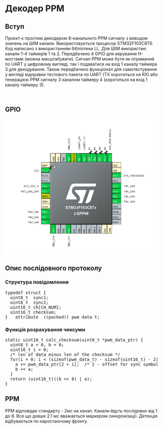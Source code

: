 <h1>Декодер PPM</h1>

<h2>Вступ</h2>

<p>Проєкт є простим декодером 8-канального PPM сигналу з виводом значень на ШІМ канали. Використовується процесор STM32F103C8T6. Код написано з використанням бібліотеки LL. Для ШІМ використані канали 1-4 таймерів 1 та 2. Передбачено 4 GPIO для керування H-мостами (можна масштабувати). Сигнал PPM може бути як отриманий по UART у цифровому вигляді, так і подаватися на вхід 1 каналу таймера 3 для декодування. Також передбачено функціонал для самотестування у вигляді відправки тестового пакета по UART (TX коротиться на RX) або генерацією PPM сигналу 3 каналом таймеру 4 (коротиться на вхід 1 каналу таймеру 3).</p></br>

<h2>GPIO</h2>
<img src="./images/gpio.png"></img>

<h2>Опис послідовного протоколу</h2>

<h3>Структура повідомлення</h3>
<pre lang=C>
typedef struct {
  uint8_t  sync1;
  uint8_t  sync2;
  uint16_t ch[CH_NUM];
  uint16_t checksum;
} __attribute__((packed)) pwm_data_t;
</pre>

<h3>Функція розрахування чексуми</h3>
<pre lang=C>
static uint16_t calc_checksum(uint8_t *pwm_data_ptr) {
  uint8_t a = 0, b = 0;
  uint16_t i = 0;
  /* len of data minus len of the checksum */
  for(i = 0; i < (sizeof(pwm_data_t) - sizeof(uint16_t) - 2); i++) {
    a += pwm_data_ptr[2 + i];  /* 2 - offset for sync symbols */
    b += a;
  }
  return (uint16_t)((b << 8) | a);
}
</pre>

<h2>PPM</h2>

<p>PPM відповідає стандарту - 2мс на канал. Канали йдуть послідовно від 1 до 8. Все що довше 2.1 мс вважається маркером синхронізації. Детекція відбувається по наростаючому фронту.</p>
